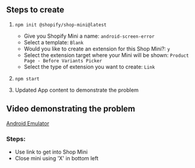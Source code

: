 ## Steps to create

1) `npm init @shopify/shop-mini@latest`
    - Give you Shopify Mini a name: `android-screen-error`
    - Select a template: `Blank`
    - Would you like to create an extension for this Shop Mini?: `y`
    - Select the extension target where your Mini will be shown: `Product Page - Before Variants Picker`
    - Select the type of extension you want to create: `Link`

2) `npm start`

3) Updated App content to demonstrate the problem

## Video demonstrating the problem

[Android Emulator](https://github.com/user-attachments/assets/f56c4cf4-5693-4b77-93a7-f7218042e697)

### Steps:
- Use link to get into Shop Mini
- Close mini using 'X' in bottom left
  
